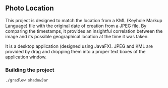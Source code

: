 ## Photo Location
This project is designed to match the location from a KML (Keyhole Markup Language)
file with the original date of creation from a JPEG file.
By comparing the timestamps, it provides an insightful correlation between the image and
its possible geographical location at the time it was taken.

It is a desktop application (designed using JavaFX). JPEG and KML are provided by drag and dropping
them into a proper text boxes of the application window.

### Building the project
```
./gradlew shadowJar
```

